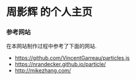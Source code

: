 # 周影辉 的个人主页

### 参考网站 
在本网站制作过程中参考了下面的网站.
- https://github.com/VincentGarreau/particles.js
- https://nrandecker.github.io/particle/
- http://mikezhang.com/
